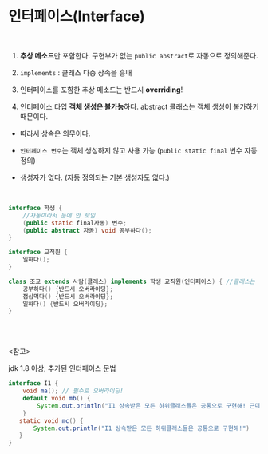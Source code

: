 # 인터페이스(Interface) 

<br>

1.  **추상 메소드**만 포함한다. 구현부가 없는 `public abstract`로 자동으로 정의해준다.

2.   `implements` : 클래스 다중 상속을 흉내 

3.  인터페이스를 포함한 추상 메소드는 반드시 **overriding**!

4.  인터페이스 타입  **객체 생성은 불가능**하다. abstract 클래스는 객체 생성이 불가하기 때문이다.

   - 따라서 상속은 의무이다. 

   - `인터페이스 변수`는 객체 생성하지 않고 사용 가능 (`public static final` 변수 자동 정의)

   - 생성자가 없다. (자동 정의되는 기본 생성자도 없다.)

     <br>

```java
interface 학생 {
    //자동이라서 눈에 안 보임
    (public static final자동) 변수;
    (public abstract 자동) void 공부하다();
}

interface 교직원 {
    일하다();
}

class 조교 extends 사람(클래스) implements 학생 교직원(인터페이스) { //클래스는 하나만 상속, 인터페이스는 여러개 가능 //만약 상속받지 않는다면 슈퍼클래스는 object 클래스임
    공부하다() {반드시 오버라이딩};
    점심먹다() {반드시 오버라이딩};
    일하다() {반드시 오버라이딩};
}
```

<br>

<br>

<참고>

jdk 1.8 이상, 추가된 인터페이스 문법

```java
interface I1 {
    void ma(); // 필수로 오버라이딩!
    default void mb() {
        System.out.println("I1 상속받은 모든 하위클래스들은 공통으로 구현해! 근데 선택해서 재정의해도 돼!")
    }
   static void mc() {
       System.out.println("I1 상속받은 모든 하위클래스들은 공통으로 구현해!")
   }
}

```

